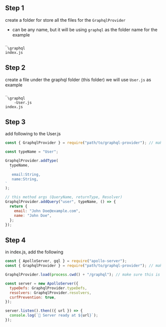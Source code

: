## Step 1
create a folder for store all the files for the `GraphqlProvider`
 - can be any name, but it will be using `graphql` as the folder name for the example
```
_
 \graphql
index.js
```
## Step 2
create a file under the graphql folder (this folder)
we will use `User.js` as example

```
_
 \graphql
    -User.js
index.js
```

## Step 3

add following to the User.js

```js
const { GraphqlProvider } = require("path/to/graphql-provider"); // make sure this is where the lib exist

const typeName = "User";

GraphqlProvider.addType(
  typeName,
  `
   email:String,
   name:String,
`
);

// this method args (QueryName, returnType, Resolver)
GraphqlProvider.addQuery("user", typeName, () => {
  return {
    email: "John Doe@example.com",
    name: "John Doe",
  };
});

```

## Step 4

in index.js, add the following

```js
const { ApolloServer, gql } = require("apollo-server");
const { GraphqlProvider } = require("path/to/graphql-provider"); // make sure this is where the lib exist

GraphqlProvider.load(process.cwd() + "/graphql"); // make sure this is where all the grapql files exist

const server = new ApolloServer({
  typeDefs: GraphqlProvider.typeDefs,
  resolvers: GraphqlProvider.resolvers,
  csrfPrevention: true,
});

server.listen().then(({ url }) => {
  console.log(`🚀 Server ready at ${url}`);
});

```

